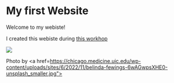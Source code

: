 #  My first Website  

Welcome to my webiste!  

I created this webiste during [this workhop](https://github.com/RSE-Sheffield/git-github-zero-to-hero)  

![](belinda-fewings-6wwAGwpsZHE0-unsplash.jpg)

Photo by <a href=https://chicago.medicine.uic.edu/wp-content/uploads/sites/6/2022/11/belinda-fewings-6wAGwpsXHE0-unsplash_smaller.jpg"> 
